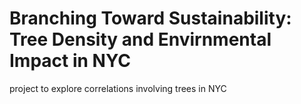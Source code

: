 # Branching Toward Sustainability: Tree Density and Envirnmental Impact in NYC
project to explore correlations involving trees in NYC
